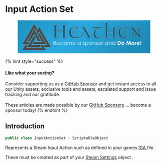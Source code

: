 # Input Action Set

<figure><img src="../../../../.gitbook/assets/512x128 Sponsor Banner.png" alt="Become a sponsor and Do More"><figcaption></figcaption></figure>

{% hint style="success" %}
#### Like what your seeing?

Consider supporting us as a [GitHub Sponsor](../../../../company/become-a-sponsor.md) and get instant access to all our Unity assets, exclusive tools and assets, escalated support and issue tracking and our gratitude.\
\
These articles are made possible by our [GitHub Sponsors](https://github.com/sponsors/heathen-engineering) ... become a sponsor today!
{% endhint %}

## Introduction

```csharp
public class InputActionSet : ScriptableObject
```

Represents a Steam Input Action such as defined in your games [IGA](../guides/input/getting-started.md#in-game-action-file)[ ](broken-reference)file.

These must be created as part of your [Steam Settings](steam-settings/) object .

